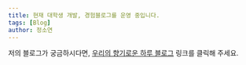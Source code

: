 ```yaml
---
title: 현재 대학생 개발, 경험블로그를 운영 중입니다.
tags: [Blog]
author: 정소연
---
```


저의 블로그가 궁금하시다면, 
[우리의 향기로운 하루 블로그](https://blog.naver.com/PostList.nhn?blogId=shinequasar&from=postList&categoryNo=42&parentCategoryNo=42)
링크를 클릭해 주세요.